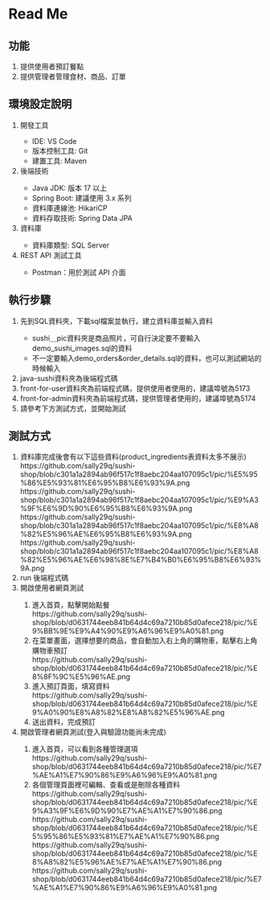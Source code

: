 <h1> Read Me </h1>
<h2>功能</h2>
<ol>
  <li>提供使用者預訂餐點</li>
  <li>提供管理者管理食材、商品、訂單</li>
</ol>

<h2>環境設定說明</h2>
<ol>
  <li>開發工具</li>
  <ul>
  <li>IDE: VS Code</li>
  <li>版本控制工具: Git</li>
  <li>建置工具: Maven</li>
</ul>
  <li>後端技術</li>
  <ul>
  <li>Java JDK: 版本 17 以上</li>
  <li>Spring Boot: 建議使用 3.x 系列</li>
  <li>資料庫連線池: HikariCP</li>
  <li>資料存取技術: Spring Data JPA</li>
</ul>
  <li>資料庫</li>
  <ul>
  <li>資料庫類型: SQL Server</li>
</ul>
  <li>REST API 測試工具</li>
  <ul>
  <li>Postman：用於測試 API 介面</li>
</ul>
</ol>

<h2>執行步驟</h2>
<ol>
  <li>先到SQL資料夾，下載sql檔案並執行，建立資料庫並輸入資料</li>
  <ul>
    <li>sushi＿pic資料夾是商品照片，可自行決定要不要輸入demo_sushi_images.sql的資料</li>
    <li>不一定要輸入demo_orders&order_details.sql的資料，也可以測試網站的時候輸入</li>
  </ul>
  <li>java-sushi資料夾為後端程式碼</li>
  <li>front-for-user資料夾為前端程式碼，提供使用者使用的，建議埠號為5173</li>
  <li>front-for-admin資料夾為前端程式碼，提供管理者使用的，建議埠號為5174</li>
  <li>請參考下方測試方式，並開始測試</li>
</ol>
<h2>測試方式</h2>
<ol>
  <li>資料庫完成後會有以下這些資料(product_ingredients表資料太多不展示)</li>
  https://github.com/sally29q/sushi-shop/blob/c301a1a2894ab96f517c1f8aebc204aa107095c1/pic/%E5%95%86%E5%93%81%E6%95%B8%E6%93%9A.png
  https://github.com/sally29q/sushi-shop/blob/c301a1a2894ab96f517c1f8aebc204aa107095c1/pic/%E9%A3%9F%E6%9D%90%E6%95%B8%E6%93%9A.png
  https://github.com/sally29q/sushi-shop/blob/c301a1a2894ab96f517c1f8aebc204aa107095c1/pic/%E8%A8%82%E5%96%AE%E6%95%B8%E6%93%9A.png
  https://github.com/sally29q/sushi-shop/blob/c301a1a2894ab96f517c1f8aebc204aa107095c1/pic/%E8%A8%82%E5%96%AE%E6%98%8E%E7%B4%B0%E6%95%B8%E6%93%9A.png
  <li>run 後端程式碼</li>
  <li>開啟使用者網頁測試</li>
  <ol>
    <li>進入首頁，點擊開始點餐</li>
    https://github.com/sally29q/sushi-shop/blob/d0631744eeb841b64d4c69a7210b85d0afece218/pic/%E9%BB%9E%E9%A4%90%E9%A6%96%E9%A0%81.png
    <li>在菜單畫面，選擇想要的商品，會自動加入右上角的購物車，點擊右上角購物車預訂</li>
    https://github.com/sally29q/sushi-shop/blob/d0631744eeb841b64d4c69a7210b85d0afece218/pic/%E8%8F%9C%E5%96%AE.png
    <li>進入預訂頁面，填寫資料</li>
    https://github.com/sally29q/sushi-shop/blob/d0631744eeb841b64d4c69a7210b85d0afece218/pic/%E9%A0%90%E8%A8%82%E8%A8%82%E5%96%AE.png
    <li>送出資料，完成預訂</li>
  </ol>
  <li>開啟管理者網頁測試(登入與驗證功能尚未完成)</li>
    <ol>
    <li>進入首頁，可以看到各種管理選項</li>
      https://github.com/sally29q/sushi-shop/blob/d0631744eeb841b64d4c69a7210b85d0afece218/pic/%E7%AE%A1%E7%90%86%E9%A6%96%E9%A0%81.png
    <li>各個管理頁面裡可編輯、查看或是刪除各種資料</li>
      https://github.com/sally29q/sushi-shop/blob/d0631744eeb841b64d4c69a7210b85d0afece218/pic/%E9%A3%9F%E6%9D%90%E7%AE%A1%E7%90%86.png
      https://github.com/sally29q/sushi-shop/blob/d0631744eeb841b64d4c69a7210b85d0afece218/pic/%E5%95%86%E5%93%81%E7%AE%A1%E7%90%86.png
      https://github.com/sally29q/sushi-shop/blob/d0631744eeb841b64d4c69a7210b85d0afece218/pic/%E8%A8%82%E5%96%AE%E7%AE%A1%E7%90%86.png
      https://github.com/sally29q/sushi-shop/blob/d0631744eeb841b64d4c69a7210b85d0afece218/pic/%E7%AE%A1%E7%90%86%E9%A6%96%E9%A0%81.png
  </ol>
</ol>




